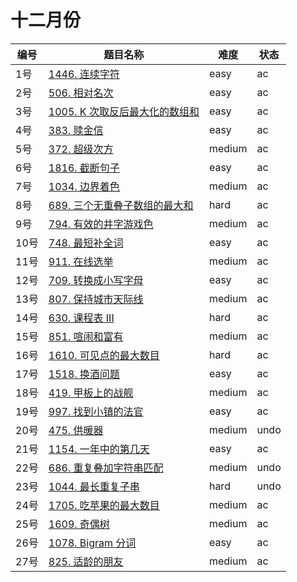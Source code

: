 # 十二月份

**编号**|**题目名称**|**难度**|**状态**
--------|------------|--------|--------
1号|[1446. 连续字符](./第1题%201446.%20连续字符)|easy|ac
2号|[506. 相对名次](./第2题%20506.%20相对名次)|easy|ac
3号|[1005. K 次取反后最大化的数组和](./第3题%201005.%20K%20次取反后最大化的数组和)|easy|ac
4号|[383. 赎金信](./第4题%20383.%20赎金信)|easy|ac
5号|[372. 超级次方](./第5题%20372.%20超级次方)|medium|ac
6号|[1816. 截断句子](./第6题%201816.%20截断句子)|easy|ac
7号|[1034. 边界着色](./第7题%201034.%20边界着色)|medium|ac
8号|[689. 三个无重叠子数组的最大和](./第8题%20689.%20三个无重叠子数组的最大和)|hard|ac
9号|[794. 有效的井字游戏色](./第9题%20794.%20有效的井字游戏色)|medium|ac
10号|[748. 最短补全词](./第10题%20748.%20最短补全词)|easy|ac
11号|[911. 在线选举](./第11题%20911.%20在线选举)|medium|ac
12号|[709. 转换成小写字母](./第12题%20709.%20转换成小写字母)|easy|ac
13号|[807. 保持城市天际线](./第13题%20807.%20保持城市天际线)|medium|ac
14号|[630. 课程表 III](./第14题%20630.%20课程表%20III)|hard|ac
15号|[851. 喧闹和富有](./第15题%20851.%20喧闹和富有)|medium|ac
16号|[1610. 可见点的最大数目](./第16题%201610.%20可见点的最大数目)|hard|ac
17号|[1518. 换酒问题](./第17题%201518.%20换酒问题)|easy|ac
18号|[419. 甲板上的战舰](./第18题%20419.%20甲板上的战舰)|medium|ac
19号|[997. 找到小镇的法官](./第19题%20997.%20找到小镇的法官)|easy|ac
20号|[475. 供暖器](./第20题%20475.%20供暖器)|medium|undo
21号|[1154. 一年中的第几天](./第21题%201154.%20一年中的第几天)|easy|ac
22号|[686. 重复叠加字符串匹配](./第22题%20686.%20重复叠加字符串匹配)|medium|undo
23号|[1044. 最长重复子串](./第23题%201044.%20最长重复子串)|hard|undo
24号|[1705. 吃苹果的最大数目](./第24题%201705.%20吃苹果的最大数目)|medium|ac
25号|[1609. 奇偶树](./第25题%201609.%20奇偶树)|medium|ac
26号|[1078. Bigram 分词](./第26题%201078.%20Bigram%20分词)|easy|ac
27号|[825. 适龄的朋友](./第27题%20825.%20适龄的朋友)|medium|ac
